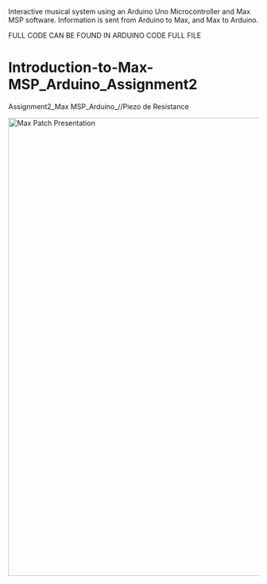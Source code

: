 Interactive musical system using an Arduino Uno Microcontroller and Max MSP software. Information is sent from Arduino to Max, and Max to Arduino. 

FULL CODE CAN BE FOUND IN ARDUINO CODE FULL FILE

# Introduction-to-Max-MSP_Arduino_Assignment2
Assignment2_Max MSP_Arduino_//Piezo de Resistance



<img width="920" alt="Max Patch Presentation" src="https://user-images.githubusercontent.com/100689371/208201640-4e753313-b75d-4943-9680-7b6f994bb22e.png">
